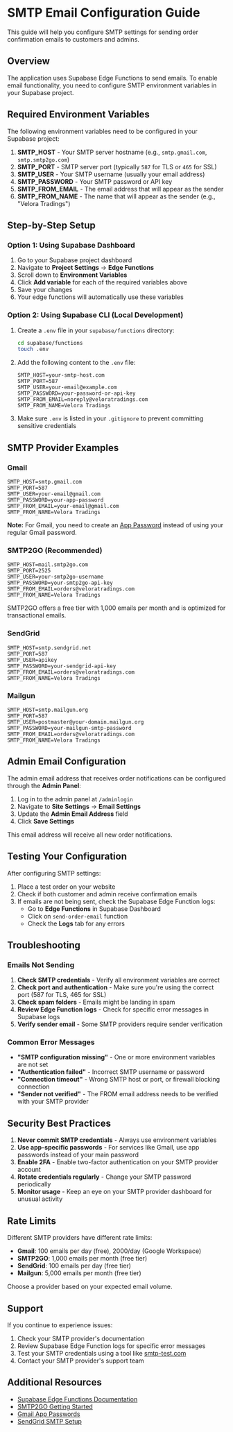 # SMTP Email Configuration Guide

This guide will help you configure SMTP settings for sending order confirmation emails to customers and admins.

## Overview

The application uses Supabase Edge Functions to send emails. To enable email functionality, you need to configure SMTP environment variables in your Supabase project.

## Required Environment Variables

The following environment variables need to be configured in your Supabase project:

1. **SMTP_HOST** - Your SMTP server hostname (e.g., `smtp.gmail.com`, `smtp.smtp2go.com`)
2. **SMTP_PORT** - SMTP server port (typically `587` for TLS or `465` for SSL)
3. **SMTP_USER** - Your SMTP username (usually your email address)
4. **SMTP_PASSWORD** - Your SMTP password or API key
5. **SMTP_FROM_EMAIL** - The email address that will appear as the sender
6. **SMTP_FROM_NAME** - The name that will appear as the sender (e.g., "Velora Tradings")

## Step-by-Step Setup

### Option 1: Using Supabase Dashboard

1. Go to your Supabase project dashboard
2. Navigate to **Project Settings** → **Edge Functions**
3. Scroll down to **Environment Variables**
4. Click **Add variable** for each of the required variables above
5. Save your changes
6. Your edge functions will automatically use these variables

### Option 2: Using Supabase CLI (Local Development)

1. Create a `.env` file in your `supabase/functions` directory:
   ```bash
   cd supabase/functions
   touch .env
   ```

2. Add the following content to the `.env` file:
   ```
   SMTP_HOST=your-smtp-host.com
   SMTP_PORT=587
   SMTP_USER=your-email@example.com
   SMTP_PASSWORD=your-password-or-api-key
   SMTP_FROM_EMAIL=noreply@veloratradings.com
   SMTP_FROM_NAME=Velora Tradings
   ```

3. Make sure `.env` is listed in your `.gitignore` to prevent committing sensitive credentials

## SMTP Provider Examples

### Gmail

```
SMTP_HOST=smtp.gmail.com
SMTP_PORT=587
SMTP_USER=your-email@gmail.com
SMTP_PASSWORD=your-app-password
SMTP_FROM_EMAIL=your-email@gmail.com
SMTP_FROM_NAME=Velora Tradings
```

**Note:** For Gmail, you need to create an [App Password](https://support.google.com/accounts/answer/185833) instead of using your regular Gmail password.

### SMTP2GO (Recommended)

```
SMTP_HOST=mail.smtp2go.com
SMTP_PORT=2525
SMTP_USER=your-smtp2go-username
SMTP_PASSWORD=your-smtp2go-api-key
SMTP_FROM_EMAIL=orders@veloratradings.com
SMTP_FROM_NAME=Velora Tradings
```

SMTP2GO offers a free tier with 1,000 emails per month and is optimized for transactional emails.

### SendGrid

```
SMTP_HOST=smtp.sendgrid.net
SMTP_PORT=587
SMTP_USER=apikey
SMTP_PASSWORD=your-sendgrid-api-key
SMTP_FROM_EMAIL=orders@veloratradings.com
SMTP_FROM_NAME=Velora Tradings
```

### Mailgun

```
SMTP_HOST=smtp.mailgun.org
SMTP_PORT=587
SMTP_USER=postmaster@your-domain.mailgun.org
SMTP_PASSWORD=your-mailgun-smtp-password
SMTP_FROM_EMAIL=orders@veloratradings.com
SMTP_FROM_NAME=Velora Tradings
```

## Admin Email Configuration

The admin email address that receives order notifications can be configured through the **Admin Panel**:

1. Log in to the admin panel at `/adminlogin`
2. Navigate to **Site Settings** → **Email Settings**
3. Update the **Admin Email Address** field
4. Click **Save Settings**

This email address will receive all new order notifications.

## Testing Your Configuration

After configuring SMTP settings:

1. Place a test order on your website
2. Check if both customer and admin receive confirmation emails
3. If emails are not being sent, check the Supabase Edge Function logs:
   - Go to **Edge Functions** in Supabase Dashboard
   - Click on `send-order-email` function
   - Check the **Logs** tab for any errors

## Troubleshooting

### Emails Not Sending

1. **Check SMTP credentials** - Verify all environment variables are correct
2. **Check port and authentication** - Make sure you're using the correct port (587 for TLS, 465 for SSL)
3. **Check spam folders** - Emails might be landing in spam
4. **Review Edge Function logs** - Check for specific error messages in Supabase logs
5. **Verify sender email** - Some SMTP providers require sender verification

### Common Error Messages

- **"SMTP configuration missing"** - One or more environment variables are not set
- **"Authentication failed"** - Incorrect SMTP username or password
- **"Connection timeout"** - Wrong SMTP host or port, or firewall blocking connection
- **"Sender not verified"** - The FROM email address needs to be verified with your SMTP provider

## Security Best Practices

1. **Never commit SMTP credentials** - Always use environment variables
2. **Use app-specific passwords** - For services like Gmail, use app passwords instead of your main password
3. **Enable 2FA** - Enable two-factor authentication on your SMTP provider account
4. **Rotate credentials regularly** - Change your SMTP password periodically
5. **Monitor usage** - Keep an eye on your SMTP provider dashboard for unusual activity

## Rate Limits

Different SMTP providers have different rate limits:

- **Gmail**: 100 emails per day (free), 2000/day (Google Workspace)
- **SMTP2GO**: 1,000 emails per month (free tier)
- **SendGrid**: 100 emails per day (free tier)
- **Mailgun**: 5,000 emails per month (free tier)

Choose a provider based on your expected email volume.

## Support

If you continue to experience issues:

1. Check your SMTP provider's documentation
2. Review Supabase Edge Function logs for specific error messages
3. Test your SMTP credentials using a tool like [smtp-test.com](https://www.smtp-test.com/)
4. Contact your SMTP provider's support team

## Additional Resources

- [Supabase Edge Functions Documentation](https://supabase.com/docs/guides/functions)
- [SMTP2GO Getting Started](https://www.smtp2go.com/docs/)
- [Gmail App Passwords](https://support.google.com/accounts/answer/185833)
- [SendGrid SMTP Setup](https://docs.sendgrid.com/for-developers/sending-email/integrating-with-the-smtp-api)
